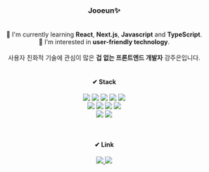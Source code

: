 <div align="center">

### Jooeun✨<br/><br/>
📌 I'm currently learning **React**, **Next.js**, **Javascript** and **TypeScript**.<br/>
🎁 I'm interested in **user-friendly technology**.
<br/><br/>
사용자 친화적 기술에 관심이 많은 **겁 없는 프론트엔드 개발자** 강주은입니다.
<br/><br/>

#### ✔ Stack

<img src="https://img.shields.io/badge/JavaScript-F7DF1E?style=flat-square&logo=JavaScript&logoColor=white"/> <img src="https://img.shields.io/badge/TypeScript-3178C6?style=flat-square&logo=TypeScript&logoColor=white"/> <img src="https://img.shields.io/badge/Emotion-d36ac2?style=flat-square"/> <img src="https://img.shields.io/badge/HTML5-E34F26?style=flat-square&logo=HTML5&logoColor=white"/> <img src="https://img.shields.io/badge/CSS3-1572B6?style=flat-square&logo=CSS3&logoColor=white"/><br/>
<img src="https://img.shields.io/badge/React-61DAFB?style=flat-square&logo=React&logoColor=white"/> <img src="https://img.shields.io/badge/Next.js-000000?style=flat-square&logo=Next.js&logoColor=white"/> <img src="https://img.shields.io/badge/GraphQL-E10098?style=flat-square&logo=GraphQL&logoColor=white"/> <img src="https://img.shields.io/badge/Apollo Client-311C87?style=flat-square&logo=Apollo GraphQL&logoColor=white"/><br/>
<img src="https://img.shields.io/badge/jQuery-0769AD?style=flat-square&logo=jQuery&logoColor=white"/> <img src="https://img.shields.io/badge/Scss-CC6699?style=flat-square&logo=Sass&logoColor=white"/>

<br/>
  
#### ✔ Link
<a href="https://guuumi.tistory.com/" target="_blank"><img src="https://img.shields.io/badge/Tech Blog-09a5ed?style=flat-square"/> <a href="mailto:gangjoo93@gmail.com" target="_blank"><img src="https://img.shields.io/badge/Gmail-BB001B?style=flat-square"/>
  
</div>

